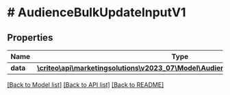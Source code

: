 # # AudienceBulkUpdateInputV1

## Properties

Name | Type | Description | Notes
------------ | ------------- | ------------- | -------------
**data** | [**\criteo\api\marketingsolutions\v2023_07\Model\AudienceUpdateEntityV1Resource[]**](AudienceUpdateEntityV1Resource.md) |  | [optional]

[[Back to Model list]](../../README.md#models) [[Back to API list]](../../README.md#endpoints) [[Back to README]](../../README.md)
